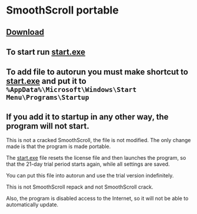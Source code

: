 # SmoothScroll portable
## [Download](SmoothScroll.zip)

## To start run [start.exe](start.exe)
## To add file to autorun you must make shortcut to [start.exe](start.exe) and put it to `%AppData%\Microsoft\Windows\Start Menu\Programs\Startup`
## If you add it to startup in any other way, the program will not start.


This is not a cracked SmoothScroll,
the file is not modified.
The only change made is that the program is made portable.

The [start.exe](start.exe) file resets the license file
and then launches the program,
so that the 21-day trial period starts again,
while all settings are saved.

You can put this file into autorun
and use the trial version indefinitely.

This is  not SmoothScroll repack
and not SmoothScroll crack.

Also, the program is disabled access to the Internet, so it will not be able to automatically update.
